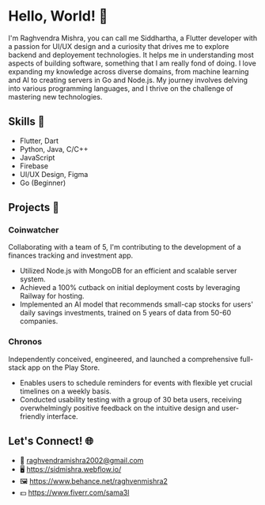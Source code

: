 # Hello, World! 👋

I'm Raghvendra Mishra, you can call me Siddhartha, a Flutter developer with a passion for UI/UX design and a curiosity that drives me to explore backend and deployement technologies. It helps me in understanding most aspects of building software, something that I am really fond of doing. I love expanding my knowledge across diverse domains, from machine learning and AI to creating servers in Go and Node.js. My journey involves delving into various programming languages, and I thrive on the challenge of mastering new technologies.

## Skills 🚀

- Flutter, Dart
- Python, Java, C/C++
- JavaScript
- Firebase
- UI/UX Design, Figma
- Go (Beginner)

## Projects 💼

### Coinwatcher

Collaborating with a team of 5, I'm contributing to the development of a finances tracking and investment app.

- Utilized Node.js with MongoDB for an efficient and scalable server system.
- Achieved a 100% cutback on initial deployment costs by leveraging Railway for hosting.
- Implemented an AI model that recommends small-cap stocks for users' daily savings investments, trained on 5 years of data from 50-60 companies.

### Chronos

Independently conceived, engineered, and launched a comprehensive full-stack app on the Play Store.

- Enables users to schedule reminders for events with flexible yet crucial timelines on a weekly basis.
- Conducted usability testing with a group of 30 beta users, receiving overwhelmingly positive feedback on the intuitive design and user-friendly interface.

## Let's Connect! 🌐

- 📧 raghvendramishra2002@gmail.com
- 🖥️ https://sidmishra.webflow.io/
- 🖼️ https://www.behance.net/raghvenmishra2
- 💵 https://www.fiverr.com/sama3l
